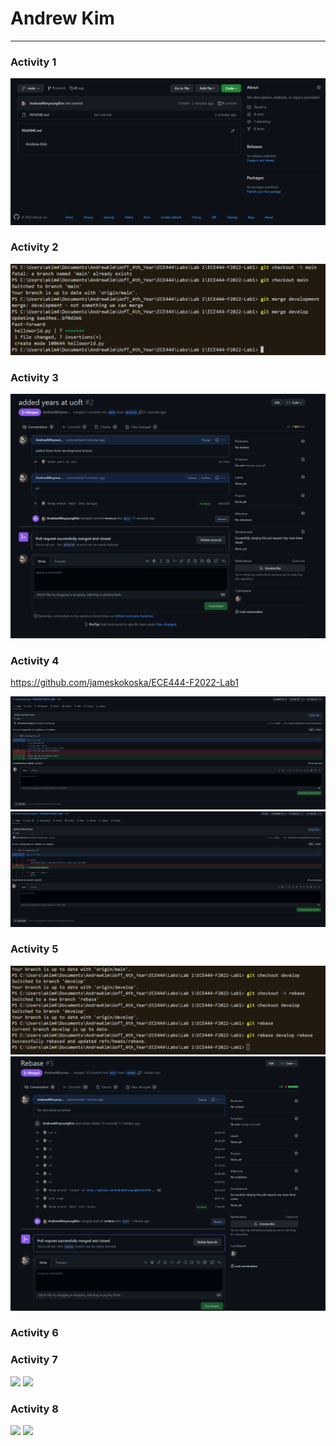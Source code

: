# Andrew Kim
------

### Activity 1
![](images/act1snap.PNG)

### Activity 2
![](images/act2snap.PNG)

### Activity 3
![](images/act3snap.PNG)

### Activity 4
https://github.com/jameskokoska/ECE444-F2022-Lab1

![](images/act4snap_james.PNG)
![](images/act4snap_me.PNG)

### Activity 5
![](images/act5snap.PNG)
![](images/act5snap2.PNG)

### Activity 6


### Activity 7
![](images/act)
![](images/act)

### Activity 8
![](images/act)
![](images/act)

